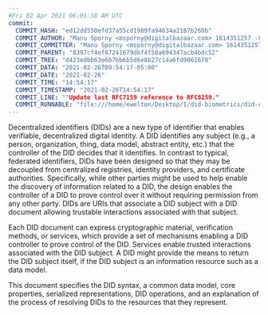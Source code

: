 ```yaml
---
#Fri 02 Apr 2021 06:01:58 AM UTC
commit:
  COMMIT_HASH: "ed12dd550efd37a55cd1989fa94634a2187b260b"
  COMMIT_AUTHOR: "Manu Sporny <msporny@digitalbazaar.com> 1614351257 -0500"
  COMMIT_COMMITTER: "Manu Sporny <msporny@digitalbazaar.com> 1614351257 -0500"
  COMMIT_PARENT: "8397cf4ef87241679dbf4f58a694347acb4bdc52"
  COMMIT_TREE: "d423edbb63e6b7bb6b5d6e8b27c14a6fd9061678"
  COMMIT_DATA: "2021-02-26T09:54:17-05:00"
  COMMIT_DATE: "2021-02-26"
  COMMIT_TIME: "14:54:17"
  COMMIT_TIMESTAMP: "2021-02-26T14:54:17"
  COMMIT_LINE: ""Update last RFC7159 reference to RFC8259."
  COMMIT_RUNNABLE: "file:///home/ewelton/Desktop/I/did-biometrics/did-core-dataset/analysis/gitinfo/ed12dd550efd37a55cd1989fa94634a2187b260b/snapshot/index.html"
---
```


<section id="abstract">
<p>
<a>Decentralized identifiers</a> (DIDs) are a new type of identifier that
enables verifiable, decentralized digital identity. A <a>DID</a> identifies any
subject (e.g., a person, organization, thing, data model, abstract entity, etc.)
that the controller of the <a>DID</a> decides that it identifies. In contrast to
typical, federated identifiers, <a>DIDs</a> have been designed so that they may
be decoupled from centralized registries, identity providers, and certificate
authorities. Specifically, while other parties might be used to help enable the
discovery of information related to a <a>DID</a>, the design enables the
controller of a <a>DID</a> to prove control over it without requiring permission
from any other party. <a>DIDs</a> are <a>URIs</a> that associate a <a>DID
subject</a> with a <a>DID document</a> allowing trustable interactions
associated with that subject.
    </p>
<p>
Each <a>DID document</a> can express cryptographic material, <a>verification
methods</a>, or <a>services</a>, which provide a set of mechanisms enabling a
<a>DID controller</a> to prove control of the <a>DID</a>. <a>Services</a> enable
trusted interactions associated with the <a>DID subject</a>. A <a>DID</a> might
provide the means to return the <a>DID subject</a> itself, if the <a>DID
subject</a> is an information resource such as a data model.
    </p>
<p>
This document specifies the DID syntax, a common data model, core properties,
serialized representations, DID operations, and an explanation of the process
of resolving DIDs to the resources that they represent.
    </p>
</section>
